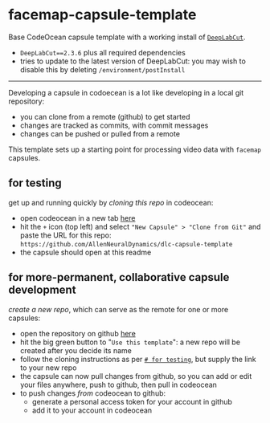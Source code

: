 # facemap-capsule-template
Base CodeOcean capsule template with a working install of [`DeepLabCut`](https://github.com/DeepLabCut/DeepLabCut).

- `DeepLabCut==2.3.6` plus all required dependencies
- tries to update to the latest version of DeepLabCut: you may wish to disable this by deleting `/environment/postInstall` 

---

Developing a capsule in codoecean is a lot like developing in a local git repository: 
- you can clone from a remote (github) to get started
- changes are tracked as commits, with commit messages
- changes can be pushed or pulled from a remote

This template sets up a starting point for processing video data with `facemap` capsules.

## for testing
get up and running quickly by *cloning this repo* in codeocean:
- open codeocean in a new tab [here](https://codeocean.allenneuraldynamics.org/)
- hit the `+` icon (top left) and select `"New Capsule" > "Clone from Git"` and paste the URL for this repo: `https://github.com/AllenNeuralDynamics/dlc-capsule-template`
- the capsule should open at this readme

## for more-permanent, collaborative capsule development
*create a new repo*, which can serve as the remote for one or more capsules:
- open the repository on github [here](https://github.com/AllenNeuralDynamics/dlc-capsule-template)
- hit the big green button to "`Use this template`": a new repo will be created after you decide its name
- follow the cloning instructions as per [`# for testing`](#for-testing), but supply the link to your new repo
- the capsule can now pull changes from github, so you can add or edit your files anywhere, push to github, then pull in codeocean
- to push changes *from* codeocean to github:
    - generate a personal access token for your account in github
    - add it to your account in codeocean
